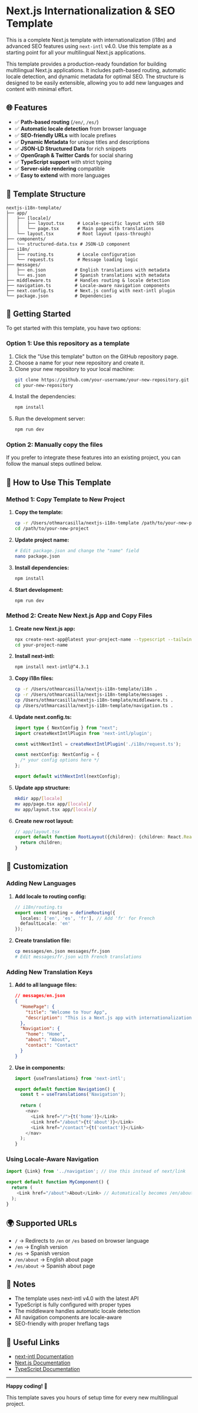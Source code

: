 # Next.js Internationalization & SEO Template

This is a complete Next.js template with internationalization (i18n) and advanced SEO features using `next-intl` v4.0. Use this template as a starting point for all your multilingual Next.js applications.

This template provides a production-ready foundation for building multilingual Next.js applications. It includes path-based routing, automatic locale detection, and dynamic metadata for optimal SEO. The structure is designed to be easily extensible, allowing you to add new languages and content with minimal effort.

## 🌐 Features

- ✅ **Path-based routing** (`/en/`, `/es/`)
- ✅ **Automatic locale detection** from browser language
- ✅ **SEO-friendly URLs** with locale prefixes
- ✅ **Dynamic Metadata** for unique titles and descriptions
- ✅ **JSON-LD Structured Data** for rich snippets
- ✅ **OpenGraph & Twitter Cards** for social sharing
- ✅ **TypeScript support** with strict typing
- ✅ **Server-side rendering** compatible
- ✅ **Easy to extend** with more languages

## 📁 Template Structure

```
nextjs-i18n-template/
├── app/
│   ├── [locale]/
│   │   ├── layout.tsx     # Locale-specific layout with SEO
│   │   └── page.tsx       # Main page with translations
│   └── layout.tsx         # Root layout (pass-through)
├── components/
│   └── structured-data.tsx # JSON-LD component
├── i18n/
│   ├── routing.ts         # Locale configuration
│   └── request.ts         # Message loading logic
├── messages/
│   ├── en.json           # English translations with metadata
│   └── es.json           # Spanish translations with metadata
├── middleware.ts         # Handles routing & locale detection
├── navigation.ts         # Locale-aware navigation components
├── next.config.ts        # Next.js config with next-intl plugin
└── package.json          # Dependencies
```

## 🚀 Getting Started

To get started with this template, you have two options:

### Option 1: Use this repository as a template

1. Click the "Use this template" button on the GitHub repository page.
2. Choose a name for your new repository and create it.
3. Clone your new repository to your local machine:
   ```bash
   git clone https://github.com/your-username/your-new-repository.git
   cd your-new-repository
   ```
4. Install the dependencies:
   ```bash
   npm install
   ```
5. Run the development server:
    ```bash
    npm run dev
    ```

### Option 2: Manually copy the files

If you prefer to integrate these features into an existing project, you can follow the manual steps outlined below.

## 🚀 How to Use This Template

### Method 1: Copy Template to New Project

1. **Copy the template:**
   ```bash
   cp -r /Users/othmarcasilla/nextjs-i18n-template /path/to/your-new-project
   cd /path/to/your-new-project
   ```

2. **Update project name:**
   ```bash
   # Edit package.json and change the "name" field
   nano package.json
   ```

3. **Install dependencies:**
   ```bash
   npm install
   ```

4. **Start development:**
   ```bash
   npm run dev
   ```

### Method 2: Create New Next.js App and Copy Files

1. **Create new Next.js app:**
   ```bash
   npx create-next-app@latest your-project-name --typescript --tailwind --eslint --app
   cd your-project-name
   ```

2. **Install next-intl:**
   ```bash
   npm install next-intl@^4.3.1
   ```

3. **Copy i18n files:**
   ```bash
   cp -r /Users/othmarcasilla/nextjs-i18n-template/i18n .
   cp -r /Users/othmarcasilla/nextjs-i18n-template/messages .
   cp /Users/othmarcasilla/nextjs-i18n-template/middleware.ts .
   cp /Users/othmarcasilla/nextjs-i18n-template/navigation.ts .
   ```

4. **Update next.config.ts:**
   ```typescript
   import type { NextConfig } from "next";
   import createNextIntlPlugin from 'next-intl/plugin';

   const withNextIntl = createNextIntlPlugin('./i18n/request.ts');

   const nextConfig: NextConfig = {
     /* your config options here */
   };

   export default withNextIntl(nextConfig);
   ```

5. **Update app structure:**
   ```bash
   mkdir app/[locale]
   mv app/page.tsx app/[locale]/
   mv app/layout.tsx app/[locale]/
   ```

6. **Create new root layout:**
   ```typescript
   // app/layout.tsx
   export default function RootLayout({children}: {children: React.ReactNode}) {
     return children;
   }
   ```

## 🔧 Customization

### Adding New Languages

1. **Add locale to routing config:**
   ```typescript
   // i18n/routing.ts
   export const routing = defineRouting({
     locales: ['en', 'es', 'fr'], // Add 'fr' for French
     defaultLocale: 'en'
   });
   ```

2. **Create translation file:**
   ```bash
   cp messages/en.json messages/fr.json
   # Edit messages/fr.json with French translations
   ```

### Adding New Translation Keys

1. **Add to all language files:**
   ```json
   // messages/en.json
   {
     "HomePage": {
       "title": "Welcome to Your App",
       "description": "This is a Next.js app with internationalization ready to use!"
     },
     "Navigation": {
       "home": "Home",
       "about": "About",
       "contact": "Contact"
     }
   }
   ```

2. **Use in components:**
   ```typescript
   import {useTranslations} from 'next-intl';

   export default function Navigation() {
     const t = useTranslations('Navigation');
     
     return (
       <nav>
         <Link href="/">{t('home')}</Link>
         <Link href="/about">{t('about')}</Link>
         <Link href="/contact">{t('contact')}</Link>
       </nav>
     );
   }
   ```

### Using Locale-Aware Navigation

```typescript
import {Link} from '../navigation'; // Use this instead of next/link

export default function MyComponent() {
  return (
    <Link href="/about">About</Link> // Automatically becomes /en/about or /es/about
  );
}
```

## 🌍 Supported URLs

- `/` → Redirects to `/en` or `/es` based on browser language
- `/en` → English version
- `/es` → Spanish version
- `/en/about` → English about page
- `/es/about` → Spanish about page

## 📝 Notes

- The template uses next-intl v4.0 with the latest API
- TypeScript is fully configured with proper types
- The middleware handles automatic locale detection
- All navigation components are locale-aware
- SEO-friendly with proper hreflang tags

## 🔗 Useful Links

- [next-intl Documentation](https://next-intl.dev/)
- [Next.js Documentation](https://nextjs.org/docs)
- [TypeScript Documentation](https://www.typescriptlang.org/docs/)

---

**Happy coding! 🚀**

This template saves you hours of setup time for every new multilingual project.
